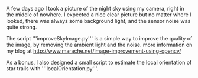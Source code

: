 A few days ago I took a picture of the night sky using my camera, right in the middle of nowhere. I expected a nice clear picture but no matter where I looked, there was always some background light, and the sensor noise was quite strong.

The script '''improveSkyImage.py''' is a simple way to improve the quality of the image, by removing the ambient light and the noise. more information on my blog at http://www.marache.net/image-improvement-using-opencv/

As a bonus, I also designed a small script to estimate the local orientation of star trails with '''localOrientation.py'''.
